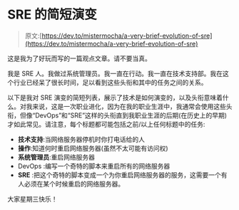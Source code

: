 # SRE 的简短演变

> 原文:[https://dev.to/mistermocha/a-very-brief-evolution-of-sre](https://dev.to/mistermocha/a-very-brief-evolution-of-sre)

这是我为了好玩而写的一篇观点文章。请不要当真。

我是 SRE 人。我做过系统管理员。我一直在行动。我一直在技术支持部。我在这个行业已经呆了很长时间，足以看到这些头衔和其中的任务之间的关系。

以下是我对 SRE 演变的简短列表，展示了技术是如何演变的，以及头衔意味着什么。对我来说，这是一次职业进化，因为在我的职业生涯中，我通常会使用这些头衔，但像“DevOps”和“SRE”这样的头衔直到我职业生涯的后期(在历史上的早期)才如此常见。请注意，每个标题都可能包括之前/以上任何标题中的任务:

*   **技术支持**:当网络服务器停机时你打电话给的人
*   **操作**:知道何时重启网络服务器(虽然不太可能有访问权)
*   **系统管理员**:重启网络服务器
*   DevOps :编写一个奇特的脚本来重启所有的网络服务器
*   **SRE** :把这个奇特的脚本变成一个为你重启网络服务器的服务，这需要一个有人必须在某个时候重启的网络服务器。

大家星期三快乐！
